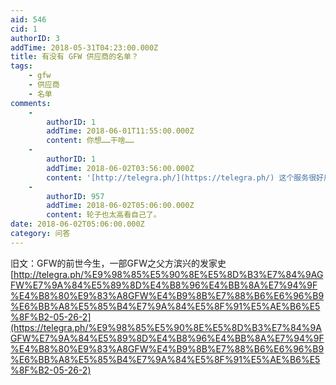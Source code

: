 ```yaml
---
aid: 546
cid: 1
authorID: 3
addTime: 2018-05-31T04:23:00.000Z
title: 有没有 GFW 供应商的名单？
tags:
    - gfw
    - 供应商
    - 名单
comments:
    -
        authorID: 1
        addTime: 2018-06-01T11:55:00.000Z
        content: 你想……干啥……
    -
        authorID: 1
        addTime: 2018-06-02T03:56:00.000Z
        content: '[http://telegra.ph/](https://telegra.ph/) 这个服务很好用啊，我才发现'
    -
        authorID: 957
        addTime: 2018-06-02T05:06:00.000Z
        content: 轮子也太高看自己了。
date: 2018-06-02T05:06:00.000Z
category: 问答
---
```


旧文：GFW的前世今生，一部GFW之父方滨兴的发家史 [http://telegra.ph/%E9%98%85%E5%90%8E%E5%8D%B3%E7%84%9AGFW%E7%9A%84%E5%89%8D%E4%B8%96%E4%BB%8A%E7%94%9F%E4%B8%80%E9%83%A8GFW%E4%B9%8B%E7%88%B6%E6%96%B9%E6%BB%A8%E5%85%B4%E7%9A%84%E5%8F%91%E5%AE%B6%E5%8F%B2-05-26-2](https://telegra.ph/%E9%98%85%E5%90%8E%E5%8D%B3%E7%84%9AGFW%E7%9A%84%E5%89%8D%E4%B8%96%E4%BB%8A%E7%94%9F%E4%B8%80%E9%83%A8GFW%E4%B9%8B%E7%88%B6%E6%96%B9%E6%BB%A8%E5%85%B4%E7%9A%84%E5%8F%91%E5%AE%B6%E5%8F%B2-05-26-2)

